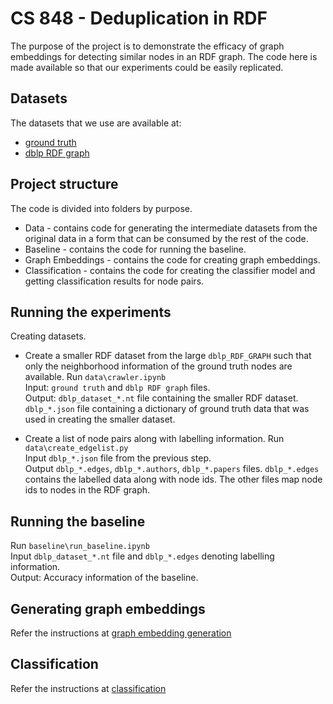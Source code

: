CS 848 - Deduplication in RDF
=============================

The purpose of the project is to demonstrate the efficacy of graph embeddings for detecting similar nodes in an RDF graph. The code here is made available so that our experiments could be easily replicated.

## Datasets
The datasets that we use are available at:
* [ground truth](https://hpi.de/naumann/projects/repeatability/datasets/dblp-dataset.html)
* [dblp RDF graph](https://old.datahub.io/dataset/l3s-dblp)

## Project structure
The code is divided into folders by purpose. 
* Data - contains code for generating the intermediate datasets from the original data in a form that can be consumed by the rest of the code.
* Baseline - contains the code for running the baseline.
* Graph Embeddings - contains the code for creating graph embeddings.
* Classification - contains the code for creating the classifier model and getting classification results for node pairs.

## Running the experiments
Creating datasets.
* Create a smaller RDF dataset from the large `dblp_RDF_GRAPH` such that only the neighborhood information of the ground truth nodes are available.
Run `data\crawler.ipynb`  
Input: `ground truth` and `dblp RDF graph` files.  
Output: `dblp_dataset_*.nt` file containing the smaller RDF dataset. `dblp_*.json` file containing a dictionary of ground truth data that was used in creating the smaller dataset.  

* Create a list of node pairs along with labelling information.
Run `data\create_edgelist.py`  
Input `dblp_*.json` file from the previous step.  
Output `dblp_*.edges`, `dblp_*.authors`, `dblp_*.papers` files.  `dblp_*.edges` contains the labelled data along with node ids. The other files map node ids to nodes in the RDF graph.

## Running the baseline
Run `baseline\run_baseline.ipynb`  
Input `dblp_dataset_*.nt` file and `dblp_*.edges` denoting labelling information.  
Output: Accuracy information of the baseline.

## Generating graph embeddings
Refer the instructions at [graph embedding generation](./Graph_Embeddings/RDF2VEC/README.md)

## Classification
Refer the instructions at [classification](./Classification/README.md)